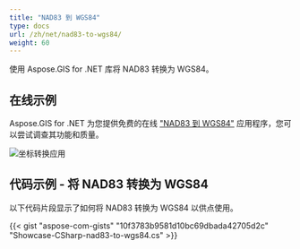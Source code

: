 ```yaml
---
title: "NAD83 到 WGS84"
type: docs
url: /zh/net/nad83-to-wgs84/
weight: 60
---
```


使用 Aspose.GIS for .NET 库将 NAD83 转换为 WGS84。

## **在线示例**

Aspose.GIS for .NET 为您提供免费的在线 ["NAD83 到 WGS84"](https://products.aspose.app/gis/transformation/nad83-to-wgs84) 应用程序，您可以尝试调查其功能和质量。

![坐标转换应用](transform-coordinates.png)

## **代码示例 - 将 NAD83 转换为 WGS84**

以下代码片段显示了如何将 NAD83 转换为 WGS84 以供点使用。

{{< gist "aspose-com-gists" "10f3783b9581d10bc69dbada42705d2c" "Showcase-CSharp-nad83-to-wgs84.cs" >}}
